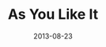 ---
title: As You Like It
date: 2013-08-23
closing_date: 2013-09-08
layout: productions
featured_image: 
image_caption:
image_credit:
playbill: 
category: 
Theatre: Theatre Jacksonville
Venue: Little Theatre
showtimes:
  - 2013-08-23 19:30:00
  - 2013-08-24 20:00:00
  - 2013-08-25 14:00:00
  - 2013-08-29 19:30:00
  - 2013-08-30 20:00:00
  - 2013-08-31 20:00:00
  - 2013-09-01 14:00:00
  - 2013-09-05 19:30:00
  - 2013-09-06 20:00:00
  - 2013-09-07 20:00:00
  - 2013-09-08 14:00:00
cast:
  actors: 
    - Mike Beaman
    - Co'Relous Bryant
    - Al Emerick
    - Geoffrey King
    - Seth Langner
    - May Lee
    - Rakia May
    - Tracy Olin
    - Miles Para
    - David Raines
    - Neal Thorburn
    - Matt Tompkins
    - Thomas Trauger
    - Jason Woods
    - Jonathon Yates
    - Kristen Yates
crew:
  Director: Laura Rippel
orchestra:
external_links: 
  "'As You Like It' On Stage At Theatre Jax": https://news.wjct.org/arts-culture/2013-08-31/as-you-like-it-on-stage-at-theatre-jax
---